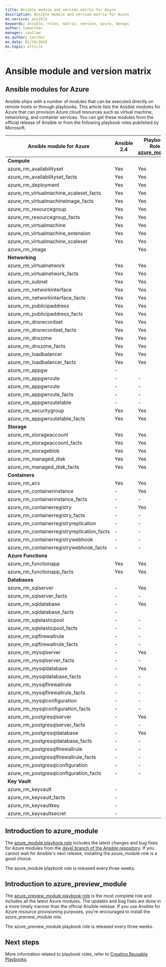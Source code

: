 ```yaml
---
title: Ansible module and version matrix for Azure
description: Ansible module and version matrix for Azure
ms.service: ansible
keywords: ansible, roles, matrix, version, azure, devops
author: tomarcher
manager: routlaw
ms.author: tarcher
ms.date: 01/19/2018
ms.topic: article
---
```


# Ansible module and version matrix

## Ansible modules for Azure
Ansible ships with a number of modules that can be executed directly on remote hosts or through playbooks.
This article lists the Ansible modules for Azure that can provision Azure cloud resources such as virtual machine, networking, and container services. You can get these modules from the official release of Ansible or from the following playbook roles published by Microsoft.

| Ansible module for Azure                   |  Ansible 2.4 |  Playbook Role [azure_module](#introduction-to-azuremodule) |  Playbook Role [azure_preview_module](#introduction-to-azurepreviewmodule) | 
|---------------------------------------------|--------------|-----------------------------|-------------------------------------| 
| **Compute**                    |           |                          |                                  | 
| azure_rm_availabilityset                    | Yes          | Yes                         | Yes                                 | 
| azure_rm_availabilityset_facts              | Yes          | Yes                         | Yes                                 | 
| azure_rm_deployment                         | Yes          | Yes                         | Yes                                 | 
| azure_rm_virtualmachine_scaleset_facts      | Yes          | Yes                         | Yes                                 | 
| azure_rm_virtualmachineimage_facts          | Yes          | Yes                         | Yes                                 | 
| azure_rm_resourcegroup                      | Yes          | Yes                         | Yes                                 | 
| azure_rm_resourcegroup_facts                | Yes          | Yes                         | Yes                                 | 
| azure_rm_virtualmachine                     | Yes          | Yes                         | Yes                                 | 
| azure_rm_virtualmachine_extension           | Yes          | Yes                         | Yes                                 | 
| azure_rm_virtualmachine_scaleset            | Yes          | Yes                         | Yes                                 | 
| azure_rm_image                              |              | Yes                         | Yes                                 | 
| **Networking**                    |           |                          |                                  | 
| azure_rm_virtualnetwork                     | Yes          | Yes                         | Yes                                 | 
| azure_rm_virtualnetwork_facts               | Yes          | Yes                         | Yes                                 | 
| azure_rm_subnet                             | Yes          | Yes                         | Yes                                 | 
| azure_rm_networkinterface                   | Yes          | Yes                         | Yes                                 | 
| azure_rm_networkinterface_facts             | Yes          | Yes                         | Yes                                 | 
| azure_rm_publicipaddress                    | Yes          | Yes                         | Yes                                 | 
| azure_rm_publicipaddress_facts              | Yes          | Yes                         | Yes                                 | 
| azure_rm_dnsrecordset                       | Yes          | Yes                         | Yes                                 | 
| azure_rm_dnsrecordset_facts                 | Yes          | Yes                         | Yes                                 | 
| azure_rm_dnszone                            | Yes          | Yes                         | Yes                                 | 
| azure_rm_dnszone_facts                      | Yes          | Yes                         | Yes                                 | 
| azure_rm_loadbalancer                       | Yes          | Yes                         | Yes                                 | 
| azure_rm_loadbalancer_facts                 | Yes          | Yes                         | Yes                                 | 
| azure_rm_appgw                              | -            |                             | Yes                                 | 
| azure_rm_appgwroute                         | -            | -                           | Yes                                 | 
| azure_rm_appgwroute                         | -            | -                           | Yes                                 |
| azure_rm_appgwroute_facts                   | -            | -                           | Yes                                 |
| azure_rm_appgwroutetable                    | -            | -                           | Yes                                 |
| azure_rm_securitygroup                      | Yes          | Yes                         | Yes                                 | 
| azure_rm_appgwroutetable_facts              | Yes          | Yes                         | Yes                                 | 
| **Storage**                    |           |                          |                                  | 
| azure_rm_storageaccount                     | Yes          | Yes                         | Yes                                 | 
| azure_rm_storageaccount_facts               | Yes          | Yes                         | Yes                                 | 
| azure_rm_storageblob                        | Yes          | Yes                         | Yes                                 | 
| azure_rm_managed_disk                       | Yes          | Yes                         | Yes                                 | 
| azure_rm_managed_disk_facts                 | Yes          | Yes                         | Yes                                 | 
| **Containers**                    |           |                          |                                  | 
| azure_rm_acs                                | Yes          | Yes                         | Yes                                 | 
| azure_rm_containerinstance                  | -            | Yes                         | Yes                                 | 
| azure_rm_containerinstance_facts            | -            | -                           | Yes                                 | 
| azure_rm_containerregistry                  | -            | Yes                         | Yes                                 | 
| azure_rm_containerregistry_facts            | -            | -                           | Yes                                 | 
| azure_rm_containerregistryreplication       | -            | -                           | Yes                                 | 
| azure_rm_containerregistryreplication_facts | -            | -                           | Yes                                 | 
| azure_rm_containerregistrywebhook           | -            | -                           | Yes                                 | 
| azure_rm_containerregistrywebhook_facts     | -            | -                           | Yes                                 | 
| **Azure Functions**                    |           |                          |                                  | 
| azure_rm_functionapp                        | Yes          | Yes                         | Yes                                 | 
| azure_rm_functionapp_facts                  | Yes          | Yes                         | Yes                                 | 
| **Databases**                    |           |                          |                                  | 
| azure_rm_sqlserver                          | -            | Yes                         | Yes                                 | 
| azure_rm_sqlserver_facts                    | -            | -                           | Yes                                 | 
| azure_rm_sqldatabase                        | -            | Yes                         | Yes                                 | 
| azure_rm_sqldatabase_facts                  | -            |                             | Yes                                 | 
| azure_rm_sqlelasticpool                     | -            | -                           | Yes                                 | 
| azure_rm_sqlelasticpool_facts               | -            | -                           | Yes                                 | 
| azure_rm_sqlfirewallrule                    | -            | -                           | Yes                                 | 
| azure_rm_sqlfirewallrule_facts              | -            | -                           | Yes                                 | 
| azure_rm_mysqlserver                        | -            | Yes                         | Yes                                 | 
| azure_rm_mysqlserver_facts                  | -            | -                           | Yes                                 | 
| azure_rm_mysqldatabase                      | -            | Yes                         | Yes                                 | 
| azure_rm_mysqldatabase_facts                | -            | -                           | Yes                                 | 
| azure_rm_mysqlfirewallrule                  | -            | -                           | Yes                                 | 
| azure_rm_mysqlfirewallrule_facts            | -            | -                           | Yes                                 | 
| azure_rm_mysqlconfiguration                 | -            | -                           | Yes                                 | 
| azure_rm_mysqlconfiguration_facts           | -            | -                           | Yes                                 | 
| azure_rm_postgresqlserver                   | -            | Yes                         | Yes                                 | 
| azure_rm_postgresqlserver_facts             | -            | -                           | Yes                                 | 
| azure_rm_postgresqldatabase                 | -            | Yes                         | Yes                                 | 
| azure_rm_postgresqldatabase_facts           | -            | -                           | Yes                                 | 
| azure_rm_postgresqlfirewallrule             | -            | -                           | Yes                                 | 
| azure_rm_postgresqlfirewallrule_facts       | -            | -                           | Yes                                 | 
| azure_rm_postgresqlconfiguration            | -            | -                           | Yes                                 | 
| azure_rm_postgresqlconfiguration_facts      | -            | -                           | Yes                                 | 
| **Key Vault**                    |           |                          |                                  | 
| azure_rm_keyvault                           | -            |                             | Yes                                 |
| azure_rm_keyvault_facts                     | -            |                             | Yes                                 |
| azure_rm_keyvaultkey                        | -            |                             | Yes                                 |
| azure_rm_keyvaultsecret                     | -            |                             | Yes                                 |

## Introduction to azure_module
The [azure_module playbook role](https://galaxy.ansible.com/Azure/azure_modules/) includes the latest changes and bug fixes for Azure modules from the [devel branch of the Ansible repository](https://github.com/ansible/ansible/tree/devel). If you cannot wait for Ansible's next release, installing the azure_module role is a good choice.

The azure_module playbook role is released every three weeks.

## Introduction to azure_preview_module
The [azure_preview_module playbook role](https://galaxy.ansible.com/Azure/azure_preview_modules/) is the most complete role and includes all the latest Azure modules. The updates and bug fixes are done in a more timely manner than the official Ansible release. If you use Ansible for Azure resource provisioning purposes, you're encouraged to install the azure_preview_module role.

The azure_preview_module playbook role is released every three weeks.

## Next steps
More information related to playbook roles, refer to [Creating Reusable Playbooks](http://docs.ansible.com/ansible/latest/playbooks_reuse.html). 
